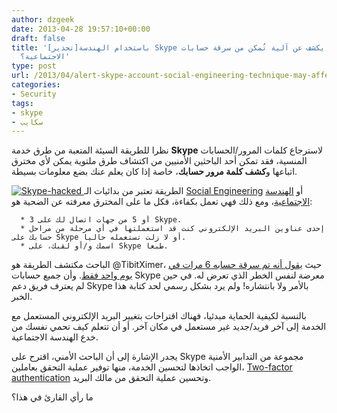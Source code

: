 ```yaml
---
author: dzgeek
date: 2013-04-28 19:57:10+00:00
draft: false
title: '[تحذير]‫[ باحث أمني يكشف عن آلية تُمكن من سرقة حسابات Skype باستخدام الهندسة
  الاجتماعية؟'
type: post
url: /2013/04/alert-skype-account-social-engineering-technique-may-affect-all-users/
categories:
- Security
tags:
- skype
- سكايب
---
```


نظرا للطريقة السيئة المتعبة من طرق خدمة **Skype** لاسترجاع كلمات المرور/الحسابات المنسية، فقد تمكن أحد الباحثين الأمنيين من اكتشاف طرق ملتوية يمكن لأي مخترق اتباعها و**كشف كلمة مرور حسابك**، خاصة إذا كان يعلم عنك بضع معلومات بسيطة.

[![Skype-hacked](http://www.it-scoop.com/wp-content/uploads/2013/04/Skype-hacked.jpg)
](http://www.it-scoop.com/wp-content/uploads/2013/04/Skype-hacked.jpg)الطريقة تعتبر من بدائيات الـ [Social Engineering](http://en.wikipedia.org/wiki/Social_engineering_%28security%29) أو [الهندسة الاجتماعية](http://ar.wikipedia.org/wiki/%D9%87%D9%86%D8%AF%D8%B3%D8%A9_%D8%A7%D8%AC%D8%AA%D9%85%D8%A7%D8%B9%D9%8A%D8%A9_%28%D8%A3%D9%85%D9%86%29)، ومع ذلك فهي تعمل بكفاءة، فكل ما على المخترق معرفته عن الضحية هو:



	  * 3 أو 5 من جهات اتصال لك على Skype.
	  * إحدى عناوين البريد الإلكتروني كنت قد استعملتها في أي مرحلة من مراحل حسابك على Skype أو لا زلت تستعمله حاليا.
	  * اسمك و/أو لقبك، على Skype طبعا.

الباحث مكتشف الطريقة هو @TibitXimer، حيث [يقول أنه تم سرقة حسابه 6 مرات في يوم واحد فقط](http://community.skype.com/t5/Security-Privacy-Trust-and/URGENT-Skype-Support-Account-Security-Issue-CAN-AFFECT-ALL-USERS/td-p/1552372). وأن جميع حسابات Skype معرضة لنفس الخطر الذي تعرض له. في حين لم يعترف فريق دعم Skype بالأمر ولا بانتشاره! ولم يرد بشكل رسمي لحد كتابة هذا الخبر.

بالنسبة لكيفية الحماية مبدئيا، فهناك اقتراحات بتغيير البريد الإلكتروني المستعمل مع الخدمة إلى آخر فريد/جديد غير مستعمل في مكان آخر. أو أن تتعلم كيف تحمي نفسك من خدع الهندسة الاجتماعية.

يجدر الإشارة إلى أن الباحث الأمني، اقترح على Skype مجموعة من التدابير الأمنية الواجب اتخاذها لتحسين الخدمة، منها توفير عملية التحقق بعاملين، [Two-factor authentication](http://en.wikipedia.org/wiki/Multi-factor_authentication) وتحسين عملية التحقق من مالك البريد.

ما رأي القارئ في هذا؟
